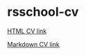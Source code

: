 # rsschool-cv

[HTML CV link](https://goldmarkol.github.io/rsschool-cv)

[Markdown CV link](https://goldmarkol.github.io/rsschool-cv/cv)